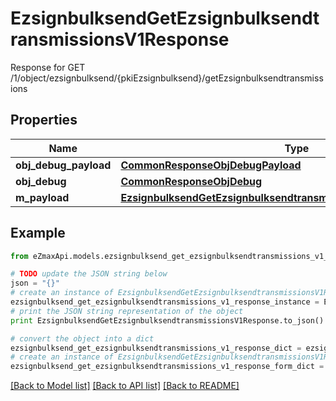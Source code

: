 # EzsignbulksendGetEzsignbulksendtransmissionsV1Response

Response for GET /1/object/ezsignbulksend/{pkiEzsignbulksend}/getEzsignbulksendtransmissions

## Properties
Name | Type | Description | Notes
------------ | ------------- | ------------- | -------------
**obj_debug_payload** | [**CommonResponseObjDebugPayload**](CommonResponseObjDebugPayload.md) |  | 
**obj_debug** | [**CommonResponseObjDebug**](CommonResponseObjDebug.md) |  | [optional] 
**m_payload** | [**EzsignbulksendGetEzsignbulksendtransmissionsV1ResponseMPayload**](EzsignbulksendGetEzsignbulksendtransmissionsV1ResponseMPayload.md) |  | 

## Example

```python
from eZmaxApi.models.ezsignbulksend_get_ezsignbulksendtransmissions_v1_response import EzsignbulksendGetEzsignbulksendtransmissionsV1Response

# TODO update the JSON string below
json = "{}"
# create an instance of EzsignbulksendGetEzsignbulksendtransmissionsV1Response from a JSON string
ezsignbulksend_get_ezsignbulksendtransmissions_v1_response_instance = EzsignbulksendGetEzsignbulksendtransmissionsV1Response.from_json(json)
# print the JSON string representation of the object
print EzsignbulksendGetEzsignbulksendtransmissionsV1Response.to_json()

# convert the object into a dict
ezsignbulksend_get_ezsignbulksendtransmissions_v1_response_dict = ezsignbulksend_get_ezsignbulksendtransmissions_v1_response_instance.to_dict()
# create an instance of EzsignbulksendGetEzsignbulksendtransmissionsV1Response from a dict
ezsignbulksend_get_ezsignbulksendtransmissions_v1_response_form_dict = ezsignbulksend_get_ezsignbulksendtransmissions_v1_response.from_dict(ezsignbulksend_get_ezsignbulksendtransmissions_v1_response_dict)
```
[[Back to Model list]](../README.md#documentation-for-models) [[Back to API list]](../README.md#documentation-for-api-endpoints) [[Back to README]](../README.md)


